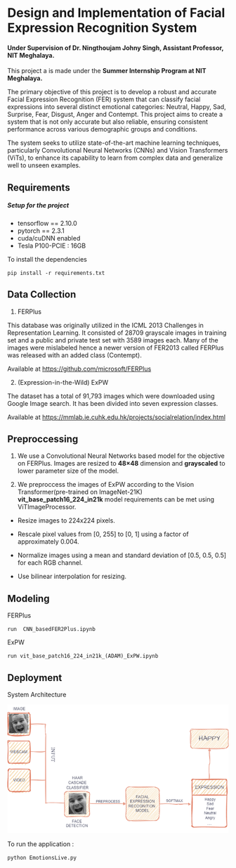 
# Design and Implementation of Facial Expression Recognition System
#### Under Supervision of Dr. Ningthoujam Johny Singh, Assistant Professor, NIT Meghalaya.
This project a is made under the **Summer Internship Program at NIT Meghalaya.**

The primary objective of this project is to develop a robust and accurate Facial Expression Recognition (FER) system that can classify facial expressions into several distinct emotional categories: Neutral, Happy, Sad, Surprise, Fear, Disgust, Anger and Contempt. This project aims to create a system that is not only accurate but also reliable, ensuring consistent performance across various demographic groups and conditions.

 The system seeks to utilize state-of-the-art machine learning techniques, particularly Convolutional Neural Networks (CNNs) and Vision Transformers (ViTs), to enhance its capability to learn from complex data and generalize well to unseen examples.

## Requirements
##### Setup for the project
- tensorflow == 2.10.0
- pytorch == 2.3.1
- cuda/cuDNN enabled
- Tesla P100-PCIE : 16GB   

To install the dependencies

    pip install -r requirements.txt

## Data Collection
1. FERPlus

This database was originally utilized in the ICML 2013 Challenges in Representation Learning. It consisted of 28709 grayscale images in training set and a public and private test set with 3589 images each. Many of the images were mislabeled hence a newer version of FER2013 called FERPlus was released with an added class (Contempt).

Available at https://github.com/microsoft/FERPlus

2. (Expression-in-the-Wild) ExPW

The dataset has a total of 91,793 images which were downloaded using Google Image search. It has been divided into seven expression classes.

Available at https://mmlab.ie.cuhk.edu.hk/projects/socialrelation/index.html

## Preproccessing

1. We use a Convolutional Neural Networks based model for the objective on FERPlus.
Images are resized to **48×48**  dimension and **grayscaled** to lower parameter size of the model.

2. We preproccess the images of ExPW according to the Vision Transformer(pre-trained on ImageNet-21K) **vit_base_patch16_224_in21k** model requirements can be met using ViTImageProcessor.
- Resize images to 224x224 pixels.

- Rescale pixel values from [0, 255] to [0, 1] using a factor of approximately 0.004.

- Normalize images using a mean and standard deviation of [0.5, 0.5, 0.5] for each RGB channel.

- Use bilinear interpolation for resizing.

## Modeling

FERPlus

    run  CNN_basedFER2Plus.ipynb

ExPW
    
    run vit_base_patch16_224_in21k_(ADAM)_ExPW.ipynb

## Deployment
System Architecture

![Logo](https://github.com/Achilles1012/Design-and-Implementation-of-Facial-Expression-Recognition-System/blob/7536fe3b8eb549d5ae147ebaca2c97fc06d4d94b/images/flowchart.png)

To run the application :

    python EmotionsLive.py
